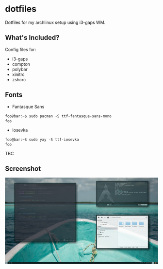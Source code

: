 # dotfiles

Dotfiles for my archlinux setup using i3-gaps WM.

## What's Included?

Config files for:

- i3-gaps
- compton
- polybar
- xinitrc
- zshcrc

## Fonts

- Fantasque Sans

```console
foo@bar:~$ sudo pacman -S ttf-fantasque-sans-mono
foo
```

- Iosevka

```console
foo@bar:~$ sudo yay -S ttf-iosevka
foo
```

TBC

## Screenshot

![Preview](https://github.com/vfalanis/dotfiles/blob/master/Screenshot.png)
